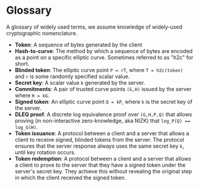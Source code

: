 # Glossary

A glossary of widely used terms, we assume knowledge of widely-used
cryptographic nomenclature.

- __Token__: A sequence of bytes generated by the client
- __Hash-to-curve__: The method by which a sequence of bytes are encoded as a
  point on a specific elliptic curve. Sometimes referred to as "h2c" for short.
- __Blinded token__: The elliptic curve point `P = rT`, where `T = h2c(token)` and
  `r` is some randomly specified scalar value.
- __Secret key__: A scalar value `k` generated by the server.
- __Commitments__: A pair of trusted curve points `(G,H)` issued by the server
  where `H = kG`.
- __Signed token__: An elliptic curve point `Q = kP`, where `k` is the secret
  key of the server.
- __DLEQ proof__: A discrete log equivalence proof over `(G,H,P,Q)` that allows
  proving (in non-interactive zero-knowledge, aka NIZK) that `log_P(Q) ==
  log_G(H)`.
- __Token issuance__: A protocol between a client and a server that allows a
  client to receive signed, blinded tokens from the server. The protocol ensures
  that the server response always uses the same secret key `k`, until key
  rotation occurs.
- __Token redemption__: A protocol between a client and a server that allows a
  client to prove to the server that they have a signed token under the server's
  secret key. They achieve this without revealing the original step in which the
  client received the signed token.
